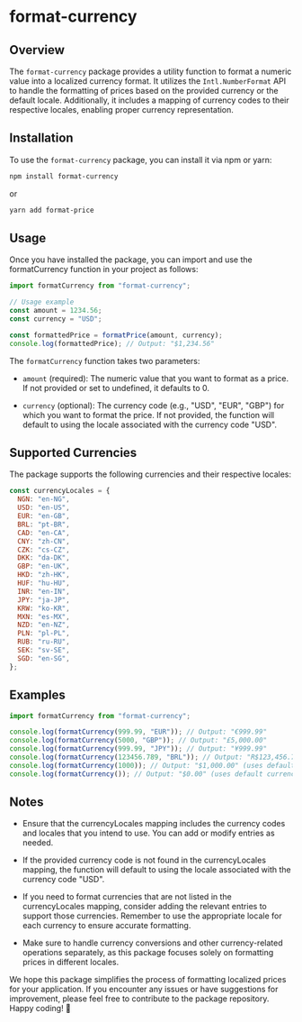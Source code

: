 # format-currency

## Overview

The `format-currency` package provides a utility function to format a numeric value into a localized currency format. It utilizes the `Intl.NumberFormat` API to handle the formatting of prices based on the provided currency or the default locale. Additionally, it includes a mapping of currency codes to their respective locales, enabling proper currency representation.

## Installation

To use the `format-currency` package, you can install it via npm or yarn:

```bash
npm install format-currency
```

or

```bash
yarn add format-price
```

## Usage

Once you have installed the package, you can import and use the formatCurrency function in your project as follows:

```javascript
import formatCurrency from "format-currency";

// Usage example
const amount = 1234.56;
const currency = "USD";

const formattedPrice = formatPrice(amount, currency);
console.log(formattedPrice); // Output: "$1,234.56"
```

The `formatCurrency` function takes two parameters:

- `amount` (required): The numeric value that you want to format as a price. If not provided or set to undefined, it defaults to 0.

- `currency` (optional): The currency code (e.g., "USD", "EUR", "GBP") for which you want to format the price. If not provided, the function will default to using the locale associated with the currency code "USD".

## Supported Currencies

The package supports the following currencies and their respective locales:

```javascript
const currencyLocales = {
  NGN: "en-NG",
  USD: "en-US",
  EUR: "en-GB",
  BRL: "pt-BR",
  CAD: "en-CA",
  CNY: "zh-CN",
  CZK: "cs-CZ",
  DKK: "da-DK",
  GBP: "en-UK",
  HKD: "zh-HK",
  HUF: "hu-HU",
  INR: "en-IN",
  JPY: "ja-JP",
  KRW: "ko-KR",
  MXN: "es-MX",
  NZD: "en-NZ",
  PLN: "pl-PL",
  RUB: "ru-RU",
  SEK: "sv-SE",
  SGD: "en-SG",
};
```

## Examples

```javascript
import formatCurrency from "format-currency";

console.log(formatCurrency(999.99, "EUR")); // Output: "€999.99"
console.log(formatCurrency(5000, "GBP")); // Output: "£5,000.00"
console.log(formatCurrency(999.99, "JPY")); // Output: "¥999.99"
console.log(formatCurrency(123456.789, "BRL")); // Output: "R$123,456.79"
console.log(formatCurrency(1000)); // Output: "$1,000.00" (uses default currency "USD")
console.log(formatCurrency()); // Output: "$0.00" (uses default currency "USD" and default amount 0)
```

## Notes

- Ensure that the currencyLocales mapping includes the currency codes and locales that you intend to use. You can add or modify entries as needed.

- If the provided currency code is not found in the currencyLocales mapping, the function will default to using the locale associated with the currency code "USD".

- If you need to format currencies that are not listed in the currencyLocales mapping, consider adding the relevant entries to support those currencies. Remember to use the appropriate locale for each currency to ensure accurate formatting.

- Make sure to handle currency conversions and other currency-related operations separately, as this package focuses solely on formatting prices in different locales.

We hope this package simplifies the process of formatting localized prices for your application. If you encounter any issues or have suggestions for improvement, please feel free to contribute to the package repository. Happy coding! 🚀
